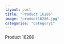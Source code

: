 ```yaml
---
layout: post
title: "Product 16286"
image: "product16286.jpg"
categories: "category1"
---
```

Product 16286
